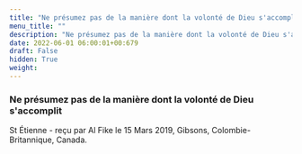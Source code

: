 ```yaml
---
title: "Ne présumez pas de la manière dont la volonté de Dieu s'accomplit"
menu_title: ""
description: "Ne présumez pas de la manière dont la volonté de Dieu s'accomplit"
date: 2022-06-01 06:00:01+00:679
draft: False
hidden: True
weight:
---
```

### Ne présumez pas de la manière dont la volonté de Dieu s'accomplit

St Étienne - reçu par Al Fike le 15 Mars 2019, Gibsons, Colombie-Britannique, Canada.



